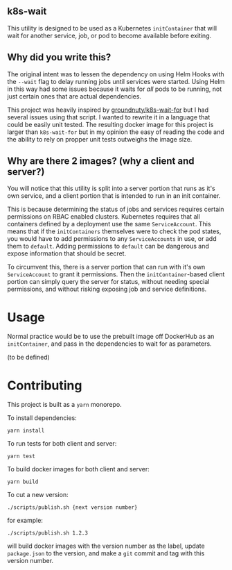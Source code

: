 ## k8s-wait

This utility is designed to be used as a Kubernetes `initContainer` that will wait for another service, job, or pod to become available before exiting.

## Why did you write this?

The original intent was to lessen the dependency on using Helm Hooks with the `--wait` flag to delay running jobs until services were started. Using Helm in this way had some issues because it waits for _all_ pods to be running, not just certain ones that are actual dependencies.

This project was heavily inspired by [groundnuty/k8s-wait-for](https://github.com/groundnuty/k8s-wait-for) but I had several issues using that script. I wanted to rewrite it in a language that could be easily unit tested. The resulting docker image for this project is larger than `k8s-wait-for` but in my opinion the easy of reading the code and the ability to rely on propper unit tests outweighs the image size.

## Why are there 2 images? (why a client and server?)

You will notice that this utility is split into a server portion that runs as it's own service, and a client portion that is intended to run in an init container.

This is because determining the status of jobs and services requires certain permissions on RBAC enabled clusters. Kubernetes requires that all containers defined by a deployment use the same `ServiceAccount`. This means that if the `initContainers` themselves were to check the pod states, you would have to add permissions to any `ServiceAccounts` in use, or add them to `default`. Adding permissions to `default` can be dangerous and expose information that should be secret.

To circumvent this, there is a server portion that can run with it's own `ServiceAccount` to grant it permissions. Then the `initContainer`-based client portion can simply query the server for status, without needing special permissions, and without risking exposing job and service definitions.

# Usage

Normal practice would be to use the prebuilt image off DockerHub as an `initContainer`, and pass in the dependencies to wait for as parameters.

(to be defined)

# Contributing

This project is built as a `yarn` monorepo.

To install dependencies:
```
yarn install
```

To run tests for both client and server:
```
yarn test
```

To build docker images for both client and server:
```
yarn build
```

To cut a new version:
```
./scripts/publish.sh {next version number}
```
for example:
```
./scripts/publish.sh 1.2.3
```
will build docker images with the version number as the label, update `package.json` to the version, and make a `git` commit and tag with this version number.
